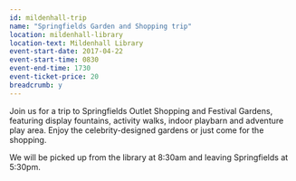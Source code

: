 ```yaml
---
id: mildenhall-trip
name: "Springfields Garden and Shopping trip"
location: mildenhall-library
location-text: Mildenhall Library
event-start-date: 2017-04-22
event-start-time: 0830
event-end-time: 1730
event-ticket-price: 20
breadcrumb: y
---
```


Join us for a trip to Springfields Outlet Shopping and Festival Gardens, featuring display fountains, activity walks, indoor playbarn and adventure play area. Enjoy the celebrity-designed gardens or just come for the shopping.

We will be picked up from the library at 8:30am and leaving Springfields at 5:30pm.
